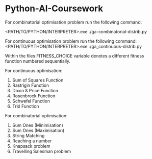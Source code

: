# Python-AI-Coursework

For combinatorial optimisation problem run the following command:

<PATH/TO/PYTHON/INTERPRETER>.exe ./ga-combinatorial-distrib.py

For continuous optimisation problem run the following command:
<PATH/TO/PYTHON/INTERPRETER>.exe ./ga_continuous-distrib.py

Within the files FITNESS_CHOICE variable denotes a different fitness function numbered sequentially.

For continuous optimisation:
1. Sum of Squares Function
2. Rastrigin Function
3. Dixon & Price Function
4. Rosenbrock Function
5. Schwefel Function
6. Trid Function

For combinatorial optimisation:
1. Sum Ones (Minimisation)
2. Sum Ones (Maximisation)
3. String Matching
4. Reaching a number
5. Knapsack problem
6. Travelling Salesman problem